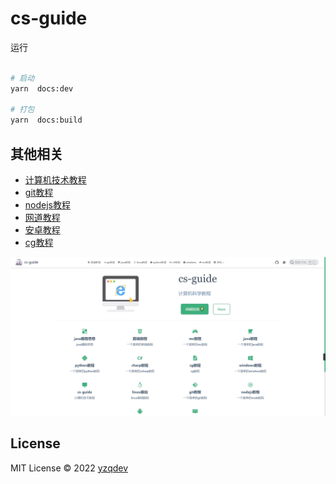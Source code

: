 # cs-guide

运行

```bash

# 启动
yarn  docs:dev

# 打包
yarn  docs:build

```

## 其他相关

- [计算机技术教程](https://yzqbooks.github.io/cs-guide/)
- [git教程](https://yzqdev.github.io/git-tutor)
- [nodejs教程](https://yzqdev.github.io/node-docs)
- [网道教程](https://yzqbooks.github.io/wangdoc)
- [安卓教程](https://yzqdev.github.io/android-docs)
- [cg教程](https://yzqdev.github.io/cg-tutor)

 ![预览](./res/home.webp)

## License

MIT License © 2022 [yzqdev](https://github.com/yzqdev)
